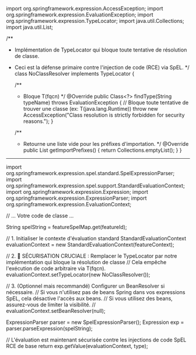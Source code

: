 import org.springframework.expression.AccessException;
import org.springframework.expression.EvaluationException;
import org.springframework.expression.TypeLocator;
import java.util.Collections;
import java.util.List;

/**
 * Implémentation de TypeLocator qui bloque toute tentative de résolution de classe.
 * Ceci est la défense primaire contre l'injection de code (RCE) via SpEL.
 */
class NoClassResolver implements TypeLocator {
    
    /**
     * Bloque T(fqcn)
     */
    @Override
    public Class<?> findType(String typeName) throws EvaluationException {
        // Bloque toute tentative de trouver une classe (ex: T(java.lang.Runtime))
        throw new AccessException("Class resolution is strictly forbidden for security reasons.");
    }
    
    /**
     * Retourne une liste vide pour les préfixes d'importation.
     */
    @Override
    public List<String> getImportPrefixes() {
        return Collections.emptyList();
    }
}

----------------------------
import org.springframework.expression.spel.standard.SpelExpressionParser;
import org.springframework.expression.spel.support.StandardEvaluationContext;
import org.springframework.expression.Expression;
import org.springframework.expression.ExpressionParser;
import org.springframework.expression.EvaluationContext;

// ... Votre code de classe ...

String spelString = featureSpelMap.get(featureId);

// 1. Initialiser le contexte d'évaluation standard
StandardEvaluationContext evaluationContext = new StandardEvaluationContext(featureContext);

// 2. 🚨 SÉCURISATION CRUCIALE : Remplacer le TypeLocator par notre implémentation qui bloque la résolution de classe
// Cela empêche l'exécution de code arbitraire via T(fqcn).
evaluationContext.setTypeLocator(new NoClassResolver());

// 3. (Optionnel mais recommandé) Configurer un BeanResolver si nécessaire.
// Si vous n'utilisez pas de beans Spring dans vos expressions SpEL, cela désactive l'accès aux beans.
// Si vous utilisez des beans, assurez-vous de limiter la visibilité.
// evaluationContext.setBeanResolver(null); 

ExpressionParser parser = new SpelExpressionParser();
Expression exp = parser.parseExpression(spelString);

// L'évaluation est maintenant sécurisée contre les injections de code SpEL RCE de base
return exp.getValue(evaluationContext, type);
